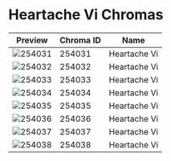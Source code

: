 # Heartache Vi Chromas

| Preview | Chroma ID | Name |
|---------|-----------|------|
| ![254031](https://raw.communitydragon.org/latest/plugins/rcp-be-lol-game-data/global/default/v1/champion-chroma-images/254/254031.png) | 254031 | Heartache Vi |
| ![254032](https://raw.communitydragon.org/latest/plugins/rcp-be-lol-game-data/global/default/v1/champion-chroma-images/254/254032.png) | 254032 | Heartache Vi |
| ![254033](https://raw.communitydragon.org/latest/plugins/rcp-be-lol-game-data/global/default/v1/champion-chroma-images/254/254033.png) | 254033 | Heartache Vi |
| ![254034](https://raw.communitydragon.org/latest/plugins/rcp-be-lol-game-data/global/default/v1/champion-chroma-images/254/254034.png) | 254034 | Heartache Vi |
| ![254035](https://raw.communitydragon.org/latest/plugins/rcp-be-lol-game-data/global/default/v1/champion-chroma-images/254/254035.png) | 254035 | Heartache Vi |
| ![254036](https://raw.communitydragon.org/latest/plugins/rcp-be-lol-game-data/global/default/v1/champion-chroma-images/254/254036.png) | 254036 | Heartache Vi |
| ![254037](https://raw.communitydragon.org/latest/plugins/rcp-be-lol-game-data/global/default/v1/champion-chroma-images/254/254037.png) | 254037 | Heartache Vi |
| ![254038](https://raw.communitydragon.org/latest/plugins/rcp-be-lol-game-data/global/default/v1/champion-chroma-images/254/254038.png) | 254038 | Heartache Vi |
